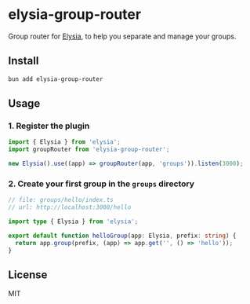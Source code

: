 # elysia-group-router

Group router for [Elysia](https://elysiajs.com/), to help you separate and manage your groups.

## Install

```bash
bun add elysia-group-router
```

## Usage

### 1. Register the plugin

```ts
import { Elysia } from 'elysia';
import groupRouter from 'elysia-group-router';

new Elysia().use((app) => groupRouter(app, 'groups')).listen(3000);
```

### 2. Create your first group in the `groups` directory

```ts
// file: groups/hello/index.ts
// url: http://localhost:3000/hello

import type { Elysia } from 'elysia';

export default function helloGroup(app: Elysia, prefix: string) {
  return app.group(prefix, (app) => app.get('', () => 'hello'));
}
```

## License

MIT
